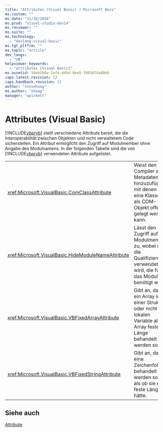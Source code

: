 ```yaml
---
title: "Attributes (Visual Basic) | Microsoft Docs"
ms.custom: ""
ms.date: "11/16/2016"
ms.prod: "visual-studio-dev14"
ms.reviewer: ""
ms.suite: ""
ms.technology: 
  - "devlang-visual-basic"
ms.tgt_pltfrm: ""
ms.topic: "article"
dev_langs: 
  - "VB"
helpviewer_keywords: 
  - "attributes [Visual Basic]"
ms.assetid: 5deb2b8a-1afd-4dbd-8ee8-f093d74ad0eb
caps.latest.revision: 12
caps.handback.revision: 12
author: "stevehoag"
ms.author: "shoag"
manager: "wpickett"
---
```

# Attributes (Visual Basic)
[!INCLUDE[vbprvb](../../csharp/programming-guide/concepts/linq/includes/vbprvb_md.md)] stellt verschiedene Attribute bereit, die die Interoperabilität zwischen Objekten und nicht verwaltetem Code sicherstellen. Ein Attribut ermöglicht den Zugriff auf Modulmember ohne Angabe des Modulnamens.  In der folgenden Tabelle sind die von [!INCLUDE[vbprvb](../../csharp/programming-guide/concepts/linq/includes/vbprvb_md.md)] verwendeten Attribute aufgelistet.  
  
|||  
|-|-|  
|<xref:Microsoft.VisualBasic.ComClassAttribute>|Weist den Compiler an, Metadaten hinzuzufügen, mit denen eine Klasse als COM\-Objekt offen gelegt werden kann.|  
|<xref:Microsoft.VisualBasic.HideModuleNameAttribute>|Lässt den Zugriff auf Modulmember zu, wobei nur die Qualifizierung verwendet wird, die für das Modul benötigt wird.|  
|<xref:Microsoft.VisualBasic.VBFixedArrayAttribute>|Gibt an, dass ein Array in einer Struktur oder nicht lokalen Variable als Array fester Länge behandelt werden soll.|  
|<xref:Microsoft.VisualBasic.VBFixedStringAttribute>|Gibt an, dass eine Zeichenfolge behandelt werden soll, als ob sie eine feste Länge hätte.|  
  
## Siehe auch  
 [Attribute](../Topic/Attributes%20\(C%23%20and%20Visual%20Basic\).md)